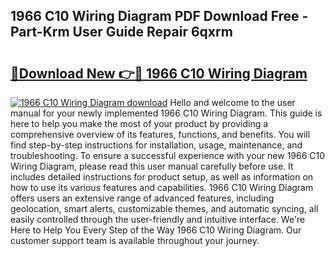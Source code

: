 ## 1966 C10 Wiring Diagram PDF Download Free - Part-Krm User Guide Repair 6qxrm

# <h2><a href="http://dfrl6v.blite.top/?on=1966+C10+Wiring+Diagram">🔗Download New 👉🔴 1966 C10 Wiring Diagram</a></h2>

[![1966 C10 Wiring Diagram download](https://i.imgur.com/lujVjoI.png)](http://dfrl6v.blite.top/?on=1966+C10+Wiring+Diagram)
Hello and welcome to the user manual for your newly implemented 1966 C10 Wiring Diagram. This guide is here to help you make the most of your product by providing a comprehensive overview of its features, functions, and benefits. You will find step-by-step instructions for installation, usage, maintenance, and troubleshooting. To ensure a successful experience with your new 1966 C10 Wiring Diagram, please read this user manual carefully before use. It includes detailed instructions for product setup, as well as information on how to use its various features and capabilities. 1966 C10 Wiring Diagram offers users an extensive range of advanced features, including geolocation, smart alerts, customizable themes, and automatic syncing, all easily controlled through the user-friendly and intuitive interface. We're Here to Help You Every Step of the Way 1966 C10 Wiring Diagram. Our customer support team is available throughout your journey.
